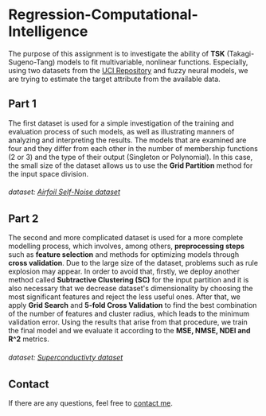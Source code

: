# Regression-Computational-Intelligence
The purpose of this assignment is to investigate the ability of **TSK** (Takagi-Sugeno-Tang) models to fit multivariable, nonlinear functions. Especially, using two datasets from the [UCI Repository](https://archive.ics.uci.edu/ml/index.php) and fuzzy neural models, we are trying to estimate the target attribute from the available data. 

## Part 1
The first dataset is used for a simple investigation of the training and evaluation process of such models, as well as illustrating manners of analyzing and interpreting the results. The models that are examined are four and they differ from each other in the number of membership functions (2 or 3) and the type of their output (Singleton or Polynomial). In this case, the small size of the dataset allows us to use the **Grid Partition** method for the input space division.

###### dataset: [Airfoil Self-Noise dataset](https://archive.ics.uci.edu/ml/datasets/airfoil+self-noise)

## Part 2
The second and more complicated dataset is used for a more complete modelling process, which involves, among others, **preprocessing steps** such as **feature selection** and methods for optimizing models through **cross validation**. Due to the large size of the dataset, problems such as rule explosion may appear. In order to avoid that, firstly, we deploy another method called **Subtractive Clustering (SC)** for the input partition and it is also necessary that we decrease dataset's dimensionality by choosing the most significant features and reject the less useful ones. After that, we apply **Grid Search** and **5-fold Cross Validation** to find the best combination of the number of features and cluster radius, which leads to the minimum validation error. Using the results that arise from that procedure, we train the final model and we evaluate it according to the **MSE, NMSE, NDEI and R^2** metrics.

###### dataset: [Superconductivty dataset](https://archive.ics.uci.edu/ml/datasets/Superconductivty+Data)

## Contact
If there are any questions, feel free to [contact me](mailto:thomi199822@gmail.com?subject=[GitHub]%20Source%20Han%20Sans). 
